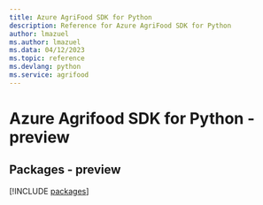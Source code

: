 ```yaml
---
title: Azure AgriFood SDK for Python
description: Reference for Azure AgriFood SDK for Python
author: lmazuel
ms.author: lmazuel
ms.data: 04/12/2023
ms.topic: reference
ms.devlang: python
ms.service: agrifood
---
```

# Azure Agrifood SDK for Python - preview
## Packages - preview
[!INCLUDE [packages](agrifood-index.md)]